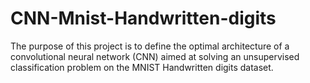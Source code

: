 # CNN-Mnist-Handwritten-digits
The purpose of this project is to define the optimal architecture of a convolutional neural network (CNN) aimed at solving an unsupervised classification problem on the MNIST Handwritten digits dataset.
